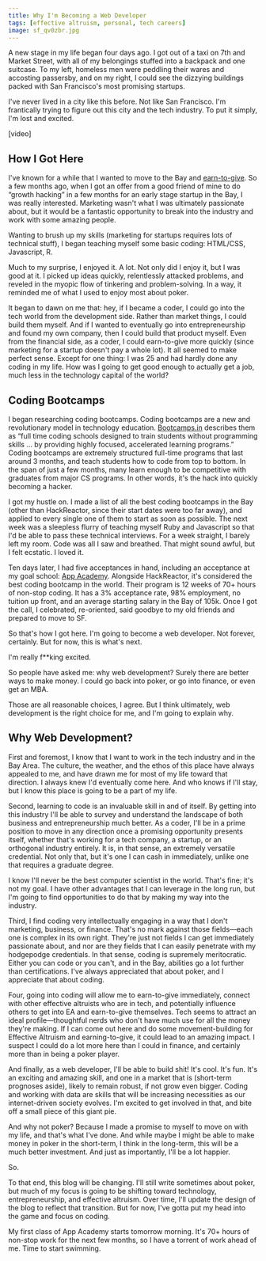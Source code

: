 ```yaml
---
title: Why I'm Becoming a Web Developer
tags: [effective altruism, personal, tech careers]
image: sf_qv0zbr.jpg
---
```


A new stage in my life began four days ago. I got out of a taxi on 7th and Market Street, with all of my belongings stuffed into a backpack and one suitcase. To my left, homeless men were peddling their wares and accosting passersby, and on my right, I could see the dizzying buildings packed with San Francisco's most promising startups.

I've never lived in a city like this before. Not like San Francisco. I'm frantically trying to figure out this city and the tech industry. To put it simply, I'm lost and excited.

<div class="ui embed" data-url="https://www.youtube.com/embed/Lv0vRHid5cw/">[video]</div>

## How I Got Here

I've known for a while that I wanted to move to the Bay and [earn-to-give](https://80000hours.org/earning-to-give/). So a few months ago, when I got an offer from a good friend of mine to do &ldquo;growth hacking&rdquo; in a few months for an early stage startup in the Bay, I was really interested. Marketing wasn't what I was ultimately passionate about, but it would be a fantastic opportunity to break into the industry and work with some amazing people.

Wanting to brush up my skills (marketing for startups requires lots of technical stuff), I began teaching myself some basic coding: HTML/CSS, Javascript, R.

Much to my surprise, I enjoyed it. A lot. Not only did I enjoy it, but I was good at it. I picked up ideas quickly, relentlessly attacked problems, and reveled in the myopic flow of tinkering and problem-solving. In a way, it reminded me of what I used to enjoy most about poker.

It began to dawn on me that: hey, if I became a coder, I could go into the tech world from the development side. Rather than market things, I could build them myself. And if I wanted to eventually go into entrepreneurship and found my own company, then I could build that product myself. Even from the financial side, as a coder, I could earn-to-give more quickly (since marketing for a startup doesn't pay a whole lot). It all seemed to make perfect sense. Except for one thing: I was 25 and had hardly done any coding in my life. How was I going to get good enough to actually get a job, much less in the technology capital of the world?

## Coding Bootcamps

I began researching coding bootcamps. Coding bootcamps are a new and revolutionary model in technology education. [Bootcamps.in](http://www.bootcamps.in/) describes them as &ldquo;full time coding schools designed to train students without programming skills … by providing highly focused, accelerated learning programs.&rdquo; Coding bootcamps are extremely structured full-time programs that last around 3 months, and teach students how to code from top to bottom. In the span of just a few months, many learn enough to be competitive with graduates from major CS programs. In other words, it's the hack into quickly becoming a hacker.

I got my hustle on. I made a list of all the best coding bootcamps in the Bay (other than HackReactor, since their start dates were too far away), and applied to every single one of them to start as soon as possible. The next week was a sleepless flurry of teaching myself Ruby and Javascript so that I'd be able to pass these technical interviews. For a week straight, I barely left my room. Code was all I saw and breathed. That might sound awful, but I felt ecstatic. I loved it.

Ten days later, I had five acceptances in hand, including an acceptance at my goal school: [App Academy](http://www.appacademy.io). Alongside HackReactor, it's considered the best coding bootcamp in the world. Their program is 12 weeks of 70+ hours of non-stop coding. It has a 3% acceptance rate, 98% employment, no tuition up front, and an average starting salary in the Bay of 105k. Once I got the call, I celebrated, re-oriented, said goodbye to my old friends and prepared to move to SF.

So that's how I got here. I'm going to become a web developer. Not forever, certainly. But for now, this is what's next.

I'm really f**king excited.

So people have asked me: why web development? Surely there are better ways to make money. I could go back into poker, or go into finance, or even get an MBA.

Those are all reasonable choices, I agree. But I think ultimately, web development is the right choice for me, and I'm going to explain why.

## Why Web Development?

First and foremost, I know that I want to work in the tech industry and in the Bay Area. The culture, the weather, and the ethos of this place have always appealed to me, and have drawn me for most of my life toward that direction. I always knew I'd eventually come here. And who knows if I'll stay, but I know this place is going to be a part of my life.

Second, learning to code is an invaluable skill in and of itself. By getting into this industry I'll be able to survey and understand the landscape of both business and entrepreneurship much better. As a coder, I'll be in a prime position to move in any direction once a promising opportunity presents itself, whether that's working for a tech company, a startup, or an orthogonal industry entirely. It is, in that sense, an extremely versatile credential. Not only that, but it's one I can cash in immediately, unlike one that requires a graduate degree.

I know I'll never be the best computer scientist in the world. That's fine; it's not my goal. I have other advantages that I can leverage in the long run, but I'm going to find opportunities to do that by making my way into the industry.

Third, I find coding very intellectually engaging in a way that I don't marketing, business, or finance. That's no mark against those fields&mdash;each one is complex in its own right. They're just not fields I can get immediately passionate about, and nor are they fields that I can easily penetrate with my hodgepodge credentials. In that sense, coding is supremely meritocratic. Either you can code or you can't, and in the Bay, abilities go a lot further than certifications. I've always appreciated that about poker, and I appreciate that about coding.

Four, going into coding will allow me to earn-to-give immediately, connect with other effective altruists who are in tech, and potentially influence others to get into EA and earn-to-give themselves. Tech seems to attract an ideal profile&mdash;thoughtful nerds who don't have much use for all the money they're making. If I can come out here and do some movement-building for Effective Altruism and earning-to-give, it could lead to an amazing impact. I suspect I could do a lot more here than I could in finance, and certainly more than in being a poker player.

And finally, as a web developer, I'll be able to build shit! It's cool. It's fun. It's an exciting and amazing skill, and one in a market that is (short-term prognoses aside), likely to remain robust, if not grow even bigger. Coding and working with data are skills that will be increasing necessities as our internet-driven society evolves. I'm excited to get involved in that, and bite off a small piece of this giant pie.

And why not poker? Because I made a promise to myself to move on with my life, and that's what I've done. And while maybe I might be able to make money in poker in the short-term, I think in the long-term, this will be a much better investment. And just as importantly, I'll be a lot happier.

So.

To that end, this blog will be changing. I'll still write sometimes about poker, but much of my focus is going to be shifting toward technology, entrepreneurship, and effective altruism. Over time, I'll update the design of the blog to reflect that transition. But for now, I've gotta put my head into the game and focus on coding.

My first class of App Academy starts tomorrow morning. It's 70+ hours of non-stop work for the next few months, so I have a torrent of work ahead of me. Time to start swimming.
